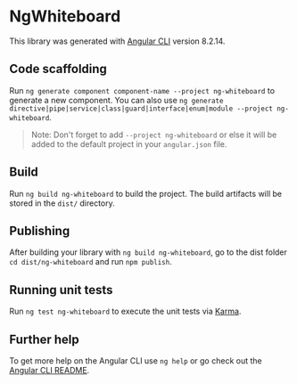 # NgWhiteboard

This library was generated with [Angular CLI](https://github.com/angular/angular-cli) version 8.2.14.

## Code scaffolding

Run `ng generate component component-name --project ng-whiteboard` to generate a new component. You can also use `ng generate directive|pipe|service|class|guard|interface|enum|module --project ng-whiteboard`.
> Note: Don't forget to add `--project ng-whiteboard` or else it will be added to the default project in your `angular.json` file. 

## Build

Run `ng build ng-whiteboard` to build the project. The build artifacts will be stored in the `dist/` directory.

## Publishing

After building your library with `ng build ng-whiteboard`, go to the dist folder `cd dist/ng-whiteboard` and run `npm publish`.

## Running unit tests

Run `ng test ng-whiteboard` to execute the unit tests via [Karma](https://karma-runner.github.io).

## Further help

To get more help on the Angular CLI use `ng help` or go check out the [Angular CLI README](https://github.com/angular/angular-cli/blob/master/README.md).
